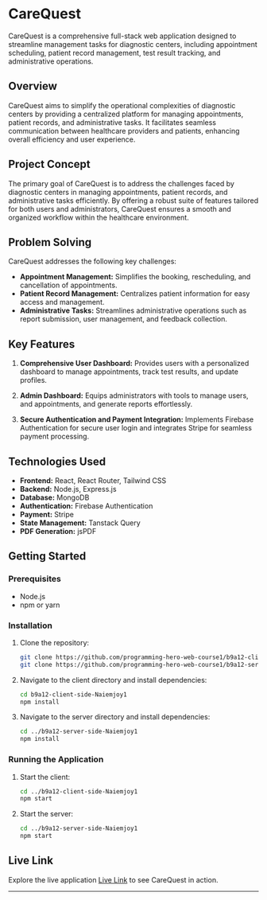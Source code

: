
# CareQuest

CareQuest is a comprehensive full-stack web application designed to streamline management tasks for diagnostic centers, including appointment scheduling, patient record management, test result tracking, and administrative operations.

## Overview

CareQuest aims to simplify the operational complexities of diagnostic centers by providing a centralized platform for managing appointments, patient records, and administrative tasks. It facilitates seamless communication between healthcare providers and patients, enhancing overall efficiency and user experience.

## Project Concept

The primary goal of CareQuest is to address the challenges faced by diagnostic centers in managing appointments, patient records, and administrative tasks efficiently. By offering a robust suite of features tailored for both users and administrators, CareQuest ensures a smooth and organized workflow within the healthcare environment.

## Problem Solving

CareQuest addresses the following key challenges:
- **Appointment Management:** Simplifies the booking, rescheduling, and cancellation of appointments.
- **Patient Record Management:** Centralizes patient information for easy access and management.
- **Administrative Tasks:** Streamlines administrative operations such as report submission, user management, and feedback collection.

## Key Features

1. **Comprehensive User Dashboard:** Provides users with a personalized dashboard to manage appointments, track test results, and update profiles.
   
2. **Admin Dashboard:** Equips administrators with tools to manage users, and appointments, and generate reports effortlessly.
   
3. **Secure Authentication and Payment Integration:** Implements Firebase Authentication for secure user login and integrates Stripe for seamless payment processing.

## Technologies Used

- **Frontend:** React, React Router, Tailwind CSS
- **Backend:** Node.js, Express.js
- **Database:** MongoDB
- **Authentication:** Firebase Authentication
- **Payment:** Stripe
- **State Management:** Tanstack Query
- **PDF Generation:** jsPDF

## Getting Started

### Prerequisites

- Node.js
- npm or yarn

### Installation

1. Clone the repository:

   ```sh
   git clone https://github.com/programming-hero-web-course1/b9a12-client-side-Naiemjoy1
   git clone https://github.com/programming-hero-web-course1/b9a12-server-side-Naiemjoy1
   ```

2. Navigate to the client directory and install dependencies:

   ```sh
   cd b9a12-client-side-Naiemjoy1
   npm install
   ```

3. Navigate to the server directory and install dependencies:

   ```sh
   cd ../b9a12-server-side-Naiemjoy1
   npm install
   ```

### Running the Application

1. Start the client:

   ```sh
   cd ../b9a12-client-side-Naiemjoy1
   npm start
   ```

2. Start the server:

   ```sh
   cd ../b9a12-server-side-Naiemjoy1
   npm start
   ```

## Live Link

Explore the live application [Live Link](https://care-quest-2ae20.web.app/) to see CareQuest in action.

---
